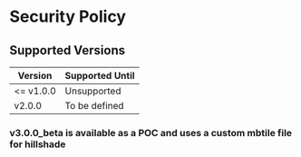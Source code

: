 # Security Policy

## Supported Versions

| Version   | Supported Until |
| --------- | --------------- |
| <= v1.0.0 | Unsupported     |
| v2.0.0    | To be defined   |

### v3.0.0_beta is available as a POC and uses a custom mbtile file for hillshade
